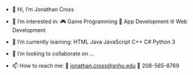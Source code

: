 - 👋 Hi, I’m Jonathan Cross

- 👀 I’m interested in:
    🎮 Game Programming
    🤖 App Development
    🌐 Web Development

- 🌱 I’m currently learning:
    HTML
    Java
    JavaScript
    C++
    C#
    Python 3

- 💞️ I’m looking to collaborate on ...

- 📫 How to reach me:
    📧 jonathan.cross@snhu.edu
    📱 208-565-8769

<!---
JonathanCross-SNHU/JonathanCross-SNHU is a ✨ special ✨ repository because its `README.md` (this file) appears on your GitHub profile.
You can click the Preview link to take a look at your changes.
--->
